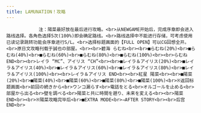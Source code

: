 ```yaml
---
title: LAMUNATION！攻略
---
```


                注：陽菜最好放在最后进行攻略。<br>从NEWGAME开始后，完成序章即会进入路线选择。各角色选择5次(100%)即会确定路线。<br>路线选择中不能进行存储，可考虑使用已读记录跳转功能会序章进行S/L。<br>选择标题画面的【FULL OPEN】可以CG回想全开。<br>原日文攻略刊载于誠也の部屋。<br><br>碧海 らむね<br><br>■らむね(20%)<br>■らむね(40%)<br>■らむね(60%)<br>■らむね(80%)<br>■らむね(100%)<br><br>らむね END<br><br>レイラ “MC”、アイリス “CH”<br><br>■レイラ＆アイリス(20%)<br>■レイラ＆アイリス(40%)<br>■レイラ＆アイリス(60%)<br>■レイラ＆アイリス(80%)<br>■レイラ＆アイリス(100%)<br><br>レイラ＆アイリス END<br><br>紅星 陽菜<br><br>■陽菜(20%)<br>■陽菜(40%)<br>■陽菜(60%)<br>■陽菜(80%)<br>■陽菜(100%)<br>※返回标题画面<br>前回の続きから<br>ウンコ漏らす<br>電話をとる<br>オルゴールを止める<br>部屋から出る<br>壁を調べる<br>陽菜と共に時間を遡り、未来を変える<br><br>陽菜 END<br><br>※陽菜攻略完毕后<br>■EXTRA MODE<br>⇒AFTER STORY<br><br>后宫 END<br>
              
